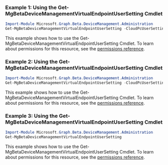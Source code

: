 ### Example 1: Using the Get-MgBetaDeviceManagementVirtualEndpointUserSetting Cmdlet
```powershell
Import-Module Microsoft.Graph.Beta.DeviceManagement.Administration
Get-MgBetaDeviceManagementVirtualEndpointUserSetting -CloudPcUserSettingId $cloudPcUserSettingId -ExpandProperty "assignments" 
```
This example shows how to use the Get-MgBetaDeviceManagementVirtualEndpointUserSetting Cmdlet.
To learn about permissions for this resource, see the [permissions reference](/graph/permissions-reference).
### Example 2: Using the Get-MgBetaDeviceManagementVirtualEndpointUserSetting Cmdlet
```powershell
Import-Module Microsoft.Graph.Beta.DeviceManagement.Administration
Get-MgBetaDeviceManagementVirtualEndpointUserSetting -CloudPcUserSettingId $cloudPcUserSettingId
```
This example shows how to use the Get-MgBetaDeviceManagementVirtualEndpointUserSetting Cmdlet.
To learn about permissions for this resource, see the [permissions reference](/graph/permissions-reference).
### Example 3: Using the Get-MgBetaDeviceManagementVirtualEndpointUserSetting Cmdlet
```powershell
Import-Module Microsoft.Graph.Beta.DeviceManagement.Administration
Get-MgBetaDeviceManagementVirtualEndpointUserSetting
```
This example shows how to use the Get-MgBetaDeviceManagementVirtualEndpointUserSetting Cmdlet.
To learn about permissions for this resource, see the [permissions reference](/graph/permissions-reference).
